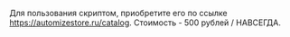 Для пользования скриптом, приобретите его по ссылке https://automizestore.ru/catalog.
Стоимость - 500 рублей / НАВСЕГДА.
